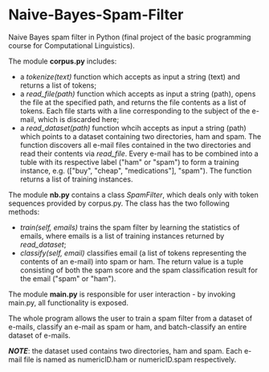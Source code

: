 # Naive-Bayes-Spam-Filter
Naive Bayes spam filter in Python (final project of the basic programming course for Computational Linguistics).

The module **corpus.py** includes:
- a *tokenize(text)* function which accepts as input a string (text) and returns a list of tokens;
- a *read_file(path)* function which accepts as input a string (path), opens the file at the specified path, and returns the file contents as a list of tokens. Each file starts with a line corresponding to the subject of the e-mail, which is discarded here;
- a *read_dataset(path)* function whcih accepts as input a string (path) which points to a dataset containing two directories, ham and spam. The function discovers all e-mail files contained in the two directories and read their contents via *read_file*. Every e-mail has to be combined into a tuble with its respective label ("ham" or "spam") to form a training instance, e.g. (["buy", "cheap", "medications"], "spam"). The function returns a list of training instances.

The module **nb.py** contains a class *SpamFilter*, which deals only with token sequences provided by corpus.py. The class has the two following methods:
- *train(self, emails)* trains the spam filter by learning the statistics of emails, where emails is a list of training instances returned by *read_dataset*;
- *classify(self, email)* classifies email (a list of tokens representing the contents of an e-mail) into spam or ham. The return value is a tuple consisting of both the spam score and the spam classification result for the email ("spam" or "ham").

The module **main.py** is responsible for user interaction - by invoking main.py, all functionality is exposed.

The whole program allows the user to train a spam filter from a dataset of e-mails, classify an e-mail as spam or ham, and batch-classify an entire dataset of e-mails.

***NOTE***: the dataset used contains two directories, ham and spam. Each e-mail file is named as numericID.ham or numericID.spam respectively.
